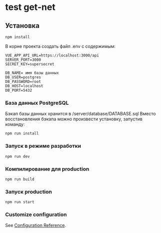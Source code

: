 # test get-net

## Установка
```
npm install
```
В корне проекта создать файл .env с содержимым:
```
VUE_APP_API_URL=https://localhost:3000/api
SERVER_PORT=3000
SECRET_KEY=supersecret

DB_NAME= имя базы данных
DB_USER=postgres
DB_PASSWORD=root
DB_HOST=localhost
DB_PORT=5432
```


### База данных PostgreSQL
Бэкап базы данных хранится в /server/database/DATABASE.sql
Вместо восстановления бэкапа можно произвести установку, запустив команду:
```
npm run install
```

### Запуск в режиме разработки
```
npm run dev
```

### Компилирование для production
```
npm run build
```

### Запуск production
```
npm run start
```

### Customize configuration
See [Configuration Reference](https://cli.vuejs.org/config/).
